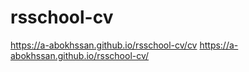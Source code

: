 # rsschool-cv

https://a-abokhssan.github.io/rsschool-cv/cv
https://a-abokhssan.github.io/rsschool-cv/
